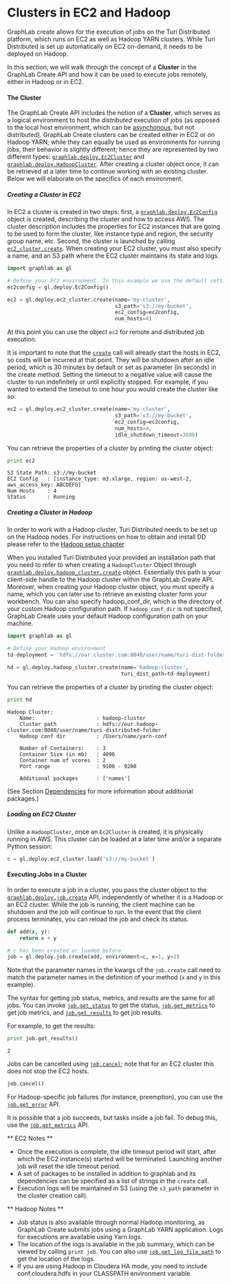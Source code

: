 <script src="../turi/js/recview.js"></script>
# Clusters in EC2 and Hadoop

GraphLab create allows for the execution of jobs on the Turi Distributed platform, which runs on EC2 as well as Hadoop YARN clusters. While Turi Distributed is set up automatically on EC2 on-demand, it needs to be deployed on Hadoop.

In this section, we will walk through the concept of a **Cluster** in the GraphLab Create API and how it can be used to execute jobs remotely, either in Hadoop or in EC2.

#### The Cluster

The GraphLab Create API includes the notion of a **Cluster**, which serves as a logical environment to host the _distributed_ execution of jobs (as opposed to the local host environment, which can be [asynchonous](https://turi.com/learn/userguide/deployment/pipeline-launch.html), but not distributed). GraphLab Create clusters can be created either in EC2 or on Hadoop YARN; while they can equally be used as environments for running jobs, their behavior is slightly different; hence they are represented by two different types: [`graphlab.deploy.Ec2Cluster`]() and [`graphlab.deploy.HadoopCluster`](). After creating a cluster object once, it can be retrieved at a later time to continue working with an existing cluster. Below we will elaborate on the specifics of each environment.

##### Creating a Cluster in EC2

In EC2 a cluster is created in two steps: first, a [`graphlab.deploy.Ec2Config`](https://turi.com/products/create/docs/generated/graphlab.deploy.Ec2Config.html) object is created, describing the cluster and how to access AWS. The cluster description includes the properties for EC2 instances that are going to be used to form the cluster, like instance type and region, the security group name, etc. Second, the cluster is launched by calling [`ec2_cluster.create`](https://turi.com/products/create/docs/generated/graphlab.deploy.ec2_cluster.create.html). When creating your EC2 cluster, you must also specify a name, and an S3 path where the EC2 cluster maintains its state and logs.

```python
import graphlab as gl

# Define your EC2 environment. In this example we use the default settings.
ec2config = gl.deploy.Ec2Config()

ec2 = gl.deploy.ec2_cluster.create(name='my-cluster',
                                   s3_path='s3://my-bucket',
                                   ec2_config=ec2config,
                                   num_hosts=4)
```

At this point you can use the object `ec2` for remote and distributed job execution.

It is important to note that the [`create`](https://turi.com/products/create/docs/generated/graphlab.deploy.ec2_cluster.create.html) call will already start the hosts in EC2, so costs will be incurred at that point. They will be shutdown after an idle period, which is 30 minutes by default or set as parameter (in seconds) in the create method. Setting the timeout to a negative value will cause the cluster to run indefinitely or until explicitly stopped. For example, if you wanted to extend the timeout to one hour you would create the cluster like so:

```python
ec2 = gl.deploy.ec2_cluster.create(name='my-cluster',
                                   s3_path='s3://my-bucket',
                                   ec2_config=ec2config,
                                   num_hosts=4,
                                   idle_shutdown_timeout=3600)
```

You can retrieve the properties of a cluster by printing the cluster object:
```python
print ec2
```

```
S3 State Path: s3://my-bucket
EC2 Config   : [instance_type: m3.xlarge, region: us-west-2, aws_access_key: ABCDEFG]
Num Hosts    : 4
Status       : Running
```

##### Creating a Cluster in Hadoop
In order to work with a Hadoop cluster, Turi Distributed needs to be set up on the Hadoop nodes. For instructions on how to obtain and install DD please refer to the [Hadoop setup chapter](https://turi.com/learn/userguide/deployment/pipeline-hadoop-setup.html)

When you installed Turi Distributed your provided an installation path that you need to refer to when creating a `HadoopCluster` Object through [`graphlab.deploy.hadoop_cluster.create`](https://turi.com/products/create/docs/generated/graphlab.deploy.hadoop_cluster.create.html) object. Essentially this path is your client-side handle to the Hadoop cluster within the GraphLab Create API. Moreover, when creating your Hadoop cluster object, you must specify a name, which you can later use to retrieve an existing cluster form your workbench. You can also specify hadoop_conf_dir, which is the directory of your custom Hadoop configuration path. If `hadoop_conf_dir` is not specified, GraphLab Create uses your default Hadoop configuration path on your machine.

```python
import graphlab as gl

# Define your Hadoop environment
td-deployment = 'hdfs://our.cluster.com:8040/user/name/turi-dist-folder'

hd = gl.deploy.hadoop_cluster.create(name='hadoop-cluster',
                                     turi_dist_path=td-deployment)
```

You can retrieve the properties of a cluster by printing the cluster object:
```python
print hd
```
```
Hadoop Cluster:
	Name:                    : hadoop-cluster
	Cluster path             : hdfs://our.hadoop-cluster.com:8040/user/name/turi-distributed-folder
	Hadoop conf dir          : /Users/name/yarn-conf

	Number of Containers:    : 3
	Container Size (in mb)   : 4096
	Container num of vcores  : 2
	Port range               : 9100 - 9200

	Additional packages      : ['names']
```

(See Section [Dependencies](https://turi.com/learn/userguide/deployment/pipeline-dependencies.html) for more information about additional packages.)

##### Loading an EC2 Cluster
Unlike a `HadoopCluster`, once an `Ec2Cluster` is created, it is physically running in AWS. This cluster can be loaded at a later time and/or a separate Python session:

```python
c = gl.deploy.ec2_cluster.load('s3://my-bucket')
```

#### Executing Jobs in a Cluster
In order to execute a job in a cluster, you pass the cluster object to the [`graphlab.deploy.job.create`](https://turi.com/products/create/docs/generated/graphlab.deploy.job.create.html) API, independently of whether it is a Hadoop or an EC2 cluster. While the job is running, the client machine can be shutdown and the job will continue to run. In the event that the client process terminates, you can reload the job and check its status.

```python
def add(x, y):
    return x + y

# c has been created or loaded before
job = gl.deploy.job.create(add, environment=c, x=1, y=2)
```

Note that the parameter names in the kwargs of the `job.create` call need to match the parameter names in the definition of your method (`x` and `y` in this example).

The syntax for getting job status, metrics, and results are the same for all jobs. You can invoke [`job.get_status`](https://turi.com/products/create/docs/generated/graphlab.deploy.Job.get_status.html)
to get the status, [`job.get_metrics`](https://turi.com/products/create/docs/generated/graphlab.deploy.Job.get_metrics.html) to get job metrics, and [`job.get_results`](https://turi.com/products/create/docs/generated/graphlab.deploy.Job.get_results.html) to get job results.

For example, to get the results:
```python
print job.get_results()
```
```
2
```

Jobs can be cancelled using [`job.cancel`](https://turi.com/products/create/docs/generated/graphlab.deploy.Job.cancel.html); note that for an EC2 cluster this does not stop the EC2 hosts.

```python
job.cancel()
```

For Hadoop-specific job failures (for instance, preemption), you can use the [`job.get_error`](https://turi.com/products/create/docs/generated/graphlab.deploy.Job.get_error.html) API.

It is possible that a job succeeds, but tasks inside a job fail. To debug this, use the [`job.get_metrics`](https://turi.com/products/create/docs/generated/graphlab.deploy.Job.get_metrics.html) API.

** EC2 Notes **

- Once the execution is complete, the idle timeout period will start, after which the EC2 instance(s) started will be terminated. Launching another job will reset the idle timeout period.
- A set of packages to be installed in addition to graphlab and its dependencies can be specified as a list of strings in the `create` call.
- Execution logs will be maintained in S3 (using the `s3_path` parameter in the cluster creation call).

** Hadoop Notes **

- Job status is also available through normal Hadoop monitoring, as GraphLab Create submits jobs using a GraphLab YARN application. Logs for executions are available using Yarn logs.
- The location of the logs is available in the job summary, which can be viewed by calling `print job`. You can also use [`job.get_log_file_path`](https://turi.com/products/create/docs/generated/graphlab.deploy.Job.get_log_file_path.html) to get the location of the logs.
- If you are using Hadoop in Cloudera HA mode, you need to include conf.cloudera.hdfs in your CLASSPATH environment variable.
